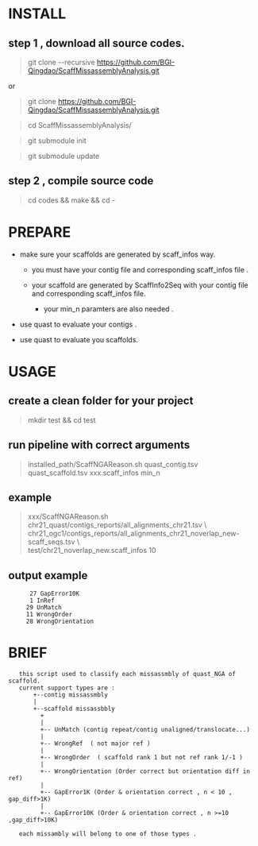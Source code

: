 # INSTALL

## step 1 , download all source codes.

>  git clone --recursive  https://github.com/BGI-Qingdao/ScaffMissassemblyAnalysis.git 

or 

> git clone https://github.com/BGI-Qingdao/ScaffMissassemblyAnalysis.git

> cd ScaffMissassemblyAnalysis/

> git submodule init

> git submodule update

## step 2 , compile source code

>  cd codes && make && cd -

# PREPARE

* make sure your scaffolds are generated by scaff_infos way.

    * you must have your contig file and corresponding scaff_infos file .

    * your scaffold are generated by ScaffInfo2Seq with your contig file and  corresponding scaff_infos file.

        * your min_n paramters are also needed  .

* use quast to evaluate your contigs .

* use quast to evaluate you  scaffolds.


# USAGE 

## create a clean folder for your project

> mkdir test && cd test 

## run pipeline with correct arguments 

> installed_path/ScaffNGAReason.sh quast_contig.tsv quast_scaffold.tsv xxx.scaff_infos min_n

## example 

> xxx/ScaffNGAReason.sh  chr21_quast/contigs_reports/all_alignments_chr21.tsv \\\
>  chr21_ogc1/contigs_reports/all_alignments_chr21_noverlap_new-scaff_seqs.tsv \\\
>  test/chr21_noverlap_new.scaff_infos 10

## output example 

```
      27 GapError10K
      1 InRef
     29 UnMatch
     11 WrongOrder
     28 WrongOrientation
```

# BRIEF 

       this script used to classify each missassmbly of quast_NGA of scaffold.
       current support types are :
           +--contig missassmbly
           |
           +--scaffold missassbbly
             +
             |
             +-- UnMatch (contig repeat/contig unaligned/translocate...)
             |
             +-- WrongRef  ( not major ref )
             |
             +-- WrongOrder  ( scaffold rank 1 but not ref rank 1/-1 )
             |
             +-- WrongOrientation (Order correct but orientation diff in ref)
             |
             +-- GapError1K (Order & orientation correct , n < 10 , gap_diff>1K)
             |
             +-- GapError10K (Order & orientation correct , n >=10 ,gap_diff>10K)

       each missambly will belong to one of those types .
